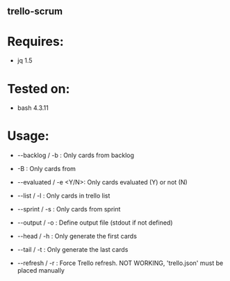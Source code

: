 ## trello-scrum

# Requires:
- jq 1.5

# Tested on:
- bash 4.3.11

# Usage:
- --backlog / -b        : Only cards from backlog
- -B <project>          : Only cards from <project>
- --evaluated / -e <Y/N>: Only cards evaluated (Y) or not (N)
- --list / -l <list>    : Only cards in trello list <list>
- --sprint / -s <sprint>: Only cards from sprint <sprint>

- --output / -o <file>  : Define output file <file> (stdout if not defined)
- --head / -h <n>       : Only generate the <n> first cards
- --tail / -t <n>       : Only generate the <n> last cards

- --refresh / -r        : Force Trello refresh. NOT WORKING,
                          'trello.json' must be placed manually

